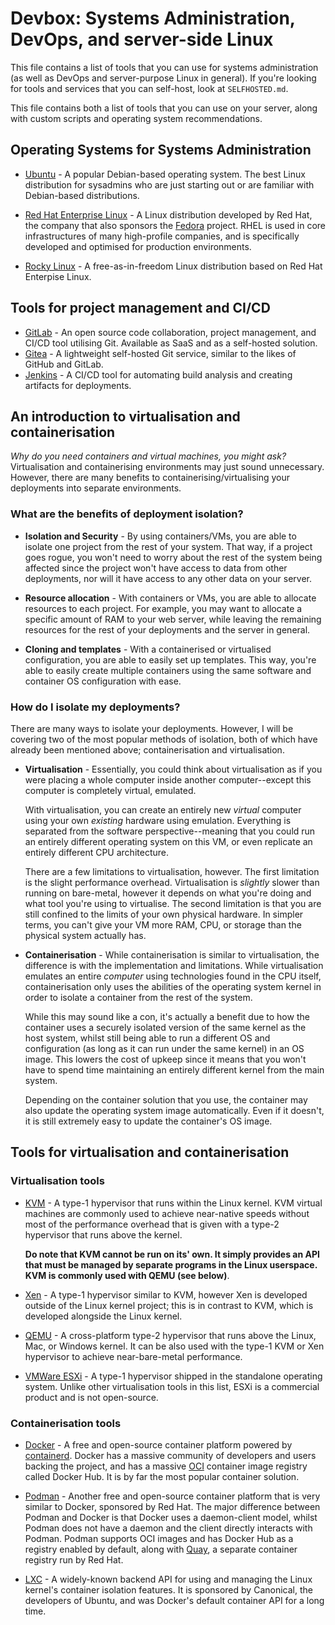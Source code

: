 # Devbox: Systems Administration, DevOps, and server-side Linux

This file contains a list of tools that you can use for systems administration (as well as DevOps and server-purpose Linux in general). If you're looking for tools and services that you can self-host, look at `SELFHOSTED.md`.

This file contains both a list of tools that you can use on your server, along with custom scripts and operating system recommendations.

## Operating Systems for Systems Administration

- [Ubuntu](https://www.ubuntu.com/) - A popular Debian-based operating system. The best Linux distribution for sysadmins who are just starting out or are familiar with Debian-based distributions.
  
- [Red Hat Enterprise Linux](https://www.redhat.com/en/technologies/linux-platforms/enterprise-linux) - A Linux distribution developed by Red Hat, the company that also sponsors the [Fedora](https://fedoraproject.org) project. RHEL is used in core infrastructures of many high-profile companies, and is specifically developed and optimised for production environments.
  
- [Rocky Linux](https://rockylinux.org) - A free-as-in-freedom Linux distribution based on Red Hat Enterpise Linux.
  
## Tools for project management and CI/CD
- [GitLab](https://about.gitlab.com/) - An open source code collaboration, project management, and CI/CD tool utilising Git. Available as SaaS and as a self-hosted solution.
- [Gitea](https://gitea.io) - A lightweight self-hosted Git service, similar to the likes of GitHub and GitLab.
- [Jenkins](https://jenkins.io/) - A CI/CD tool for automating build analysis and creating artifacts for deployments.

## An introduction to virtualisation and containerisation
*Why do you need containers and virtual machines, you might ask?* Virtualisation and containerising environments may just sound unnecessary. However, there are many benefits to containerising/virtualising your deployments into separate environments.

### What are the benefits of deployment isolation?

- **Isolation and Security** - By using containers/VMs, you are able to isolate one project from the rest of your system. That way, if a project goes rogue, you won't need to worry about the rest of the system being affected since the project won't have access to data from other deployments, nor will it have access to any other data on your server.

- **Resource allocation** - With containers or VMs, you are able to allocate resources to each project. For example, you may want to allocate a specific amount of RAM to your web server, while leaving the remaining resources for the rest of your deployments and the server in general.
  
- **Cloning and templates** - With a containerised or virtualised configuration, you are able to easily set up templates. This way, you're able to easily create multiple containers using the same software and container OS configuration with ease.

### How do I isolate my deployments?
There are many ways to isolate your deployments. However, I will be covering two of the most popular methods of isolation, both of which have already been mentioned above; containerisation and virtualisation.

- **Virtualisation** - Essentially, you could think about virtualisation as if you were placing a whole computer inside another computer--except this computer is completely virtual, emulated.
  
  With virtualisation, you can create an entirely new *virtual* computer using your own *existing* hardware using emulation. Everything is separated from the software perspective--meaning that you could run an entirely different operating system on this VM, or even replicate an entirely different CPU architecture.

  There are a few limitations to virtualisation, however. The first limitation is the slight performance overhead. Virtualisation is *slightly* slower than running on bare-metal, however it depends on what you're doing and what tool you're using to virtualise. The second limitation is that you are still confined to the limits of your own physical hardware. In simpler terms, you can't give your VM more RAM, CPU, or storage than the physical system actually has.

- **Containerisation** - While containerisation is similar to virtualisation, the difference is with the implementation and limitations. While virtualisation emulates an entire *computer* using technologies found in the CPU itself, containerisation only uses the abilities of the operating system kernel in order to isolate a container from the rest of the system. 
  
    While this may sound like a con, it's actually a benefit due to how the container uses a securely isolated version of the same kernel as the host system, whilst still being able to run a different OS and configuration (as long as it can run under the same kernel) in an OS image. This lowers the cost of upkeep since it means that you won't have to spend time maintaining an entirely different kernel from the main system. 
    
    Depending on the container solution that you use, the container may also update the operating system image automatically. Even if it doesn't, it is still extremely easy to update the container's OS image.

## Tools for virtualisation and containerisation

### Virtualisation tools

- [KVM](https://www.linux-kvm.org/) - A type-1 hypervisor that runs within the Linux kernel. KVM virtual machines are commonly used to achieve near-native speeds without most of the performance overhead that is given with a type-2 hypervisor that runs above the kernel. 
  
  **Do note that KVM cannot be run on its' own. It simply provides an API that must be managed by separate programs in the Linux userspace. KVM is commonly used with QEMU (see below)**.
  
- [Xen](https://xenproject.org/) - A type-1 hypervisor similar to KVM, however Xen is developed outside of the Linux kernel project; this is in contrast to KVM, which is developed alongside the Linux kernel. 

- [QEMU](https://www.qemu.org/) - A cross-platform type-2 hypervisor that runs above the Linux, Mac, or Windows kernel. It can be also used with the type-1 KVM or Xen hypervisor to achieve near-bare-metal performance.

- [VMWare ESXi](https://www.vmware.com/products/esxi/) - A type-1 hypervisor shipped in the standalone operating system. Unlike other virtualisation tools in this list, ESXi is a commercial product and is not open-source.

### Containerisation tools

- [Docker](https://www.docker.com/) - A free and open-source container platform powered by [containerd](https://containerd.io). Docker has a massive community of developers and users backing the project, and has a massive [OCI](https://opencontainers.org/) container image registry called Docker Hub. It is by far the most popular container solution.

- [Podman](https://podman.io) - Another free and open-source container platform that is very similar to Docker, sponsored by Red Hat. The major difference between Podman and Docker is that Docker uses a daemon-client model, whilst Podman does not have a daemon and the client directly interacts with Podman. Podman supports OCI images and has Docker Hub as a registry enabled by default, along with [Quay](https://quay.io), a separate container registry run by Red Hat.

- [LXC](https://linuxcontainers.org/) - A widely-known backend API for using and managing the Linux kernel's container isolation features. It is sponsored by Canonical, the developers of Ubuntu, and was Docker's default container API for a long time.